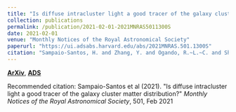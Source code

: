 ```yaml
---
title: "Is diffuse intracluster light a good tracer of the galaxy cluster matter distribution?"
collection: publications
permalink: /publication/2021-02-01-2021MNRAS5011300S
date: 2021-02-01
venue: "Monthly Notices of the Royal Astronomical Society"
paperurl: "https://ui.adsabs.harvard.edu/abs/2021MNRAS.501.1300S"
citation: "Sampaio-Santos, H. and Zhang, Y. and Ogando, R.~L.~C. and Shin, T. and Golden-Marx, Jesse B. and Yanny, B. and Herner, K. and Hilton, M. and Choi, A. and Gatti, M. and Gruen, D. and Hoyle, B. and Rau, M.~M. and De Vicente, J. and Zuntz, J. and Abbott, T.~M.~C. and Aguena, M. and Allam, S. and Annis, J. and Avila, S. and Bertin, E. and Brooks, D. and Burke, D.~L. and Carrasco Kind, M. and Carretero, J. and Chang, C. and Costanzi, M. and da Costa, L.~N. and Diehl, H.~T. and Doel, P. and Everett, S. and Evrard, A.~E. and Flaugher, B. and Fosalba, P. and Frieman, J. and Garc'ia-Bellido, J. and Gaztanaga, E. and Gerdes, D.~W. and Gruendl, R.~A. and Gschwend, J. and Gutierrez, G. and Hinton, S.~R. and Hollowood, D.~L. and Honscheid, K. and James, D.~J. and Jarvis, M. and Jeltema, T. and Kuehn, K. and Kuropatkin, N. and Lahav, O. and Maia, M.~A.~G. and March, M. and Marshall, J.~L. and Miquel, R. and Palmese, A. and Paz-Chinch'on, F. and Plazas, A.~A. and Sanchez, E. and Santiago, B. and Scarpine, V. and Schubnell, M. and Smith, M. and Suchyta, E. and Tarle, G. and Tucker, D.~L. and Varga, T.~N. and Wechsler, R.~H.. &quot;Is diffuse intracluster light a good tracer of the galaxy cluster matter distribution?.&quot; <i>Monthly Notices of the Royal Astronomical Society</i>, 501, Feb 2021"
---
```


[**ArXiv**](https://arxiv.org/abs/2005.12275), [**ADS**](https://ui.adsabs.harvard.edu/abs/2021MNRAS.501.1300S)

Recommended citation: Sampaio-Santos et al (2021). "Is diffuse intracluster light a good tracer of the galaxy cluster matter distribution?" <i>Monthly Notices of the Royal Astronomical Society</i>, 501, Feb 2021
